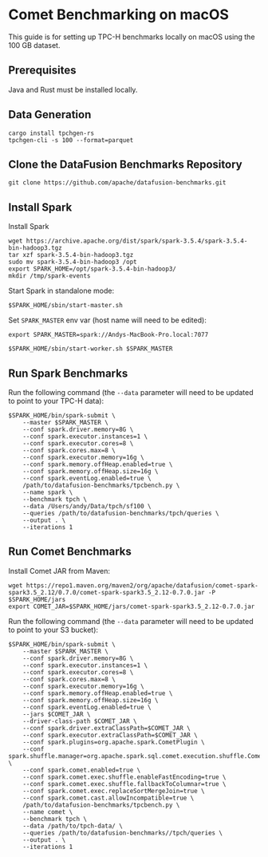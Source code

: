 <!--
Licensed to the Apache Software Foundation (ASF) under one
or more contributor license agreements.  See the NOTICE file
distributed with this work for additional information
regarding copyright ownership.  The ASF licenses this file
to you under the Apache License, Version 2.0 (the
"License"); you may not use this file except in compliance
with the License.  You may obtain a copy of the License at

  http://www.apache.org/licenses/LICENSE-2.0

Unless required by applicable law or agreed to in writing,
software distributed under the License is distributed on an
"AS IS" BASIS, WITHOUT WARRANTIES OR CONDITIONS OF ANY
KIND, either express or implied.  See the License for the
specific language governing permissions and limitations
under the License.
-->

# Comet Benchmarking on macOS

This guide is for setting up TPC-H benchmarks locally on macOS using the 100 GB dataset.

## Prerequisites

Java and Rust must be installed locally.

## Data Generation

```shell
cargo install tpchgen-rs
tpchgen-cli -s 100 --format=parquet
```

## Clone the DataFusion Benchmarks Repository

```shell
git clone https://github.com/apache/datafusion-benchmarks.git
```

## Install Spark

Install Spark

```shell
wget https://archive.apache.org/dist/spark/spark-3.5.4/spark-3.5.4-bin-hadoop3.tgz
tar xzf spark-3.5.4-bin-hadoop3.tgz
sudo mv spark-3.5.4-bin-hadoop3 /opt
export SPARK_HOME=/opt/spark-3.5.4-bin-hadoop3/
mkdir /tmp/spark-events
```


Start Spark in standalone mode:

```shell
$SPARK_HOME/sbin/start-master.sh
```

Set `SPARK_MASTER` env var (host name will need to be edited):

```shell
export SPARK_MASTER=spark://Andys-MacBook-Pro.local:7077
```


```shell
$SPARK_HOME/sbin/start-worker.sh $SPARK_MASTER
```


## Run Spark Benchmarks

Run the following command (the `--data` parameter will need to be updated to point to your TPC-H data):

```shell
$SPARK_HOME/bin/spark-submit \
    --master $SPARK_MASTER \
    --conf spark.driver.memory=8G \
    --conf spark.executor.instances=1 \
    --conf spark.executor.cores=8 \
    --conf spark.cores.max=8 \
    --conf spark.executor.memory=16g \
    --conf spark.memory.offHeap.enabled=true \
    --conf spark.memory.offHeap.size=16g \
    --conf spark.eventLog.enabled=true \
    /path/to/datafusion-benchmarks/tpcbench.py \
    --name spark \
    --benchmark tpch \
    --data /Users/andy/Data/tpch/sf100 \
    --queries /path/to/datafusion-benchmarks/tpch/queries \
    --output . \
    --iterations 1
```

## Run Comet Benchmarks

Install Comet JAR from Maven:

```shell
wget https://repo1.maven.org/maven2/org/apache/datafusion/comet-spark-spark3.5_2.12/0.7.0/comet-spark-spark3.5_2.12-0.7.0.jar -P $SPARK_HOME/jars
export COMET_JAR=$SPARK_HOME/jars/comet-spark-spark3.5_2.12-0.7.0.jar
```

Run the following command (the `--data` parameter will need to be updated to point to your S3 bucket):

```shell
$SPARK_HOME/bin/spark-submit \
    --master $SPARK_MASTER \
    --conf spark.driver.memory=8G \
    --conf spark.executor.instances=1 \
    --conf spark.executor.cores=8 \
    --conf spark.cores.max=8 \
    --conf spark.executor.memory=16g \
    --conf spark.memory.offHeap.enabled=true \
    --conf spark.memory.offHeap.size=16g \
    --conf spark.eventLog.enabled=true \
    --jars $COMET_JAR \
    --driver-class-path $COMET_JAR \
    --conf spark.driver.extraClassPath=$COMET_JAR \
    --conf spark.executor.extraClassPath=$COMET_JAR \
    --conf spark.plugins=org.apache.spark.CometPlugin \
    --conf spark.shuffle.manager=org.apache.spark.sql.comet.execution.shuffle.CometShuffleManager \
    --conf spark.comet.enabled=true \
    --conf spark.comet.exec.shuffle.enableFastEncoding=true \
    --conf spark.comet.exec.shuffle.fallbackToColumnar=true \
    --conf spark.comet.exec.replaceSortMergeJoin=true \
    --conf spark.comet.cast.allowIncompatible=true \
    /path/to/datafusion-benchmarks/tpcbench.py \
    --name comet \
    --benchmark tpch \
    --data /path/to/tpch-data/ \
    --queries /path/to/datafusion-benchmarks//tpch/queries \
    --output . \
    --iterations 1
```
